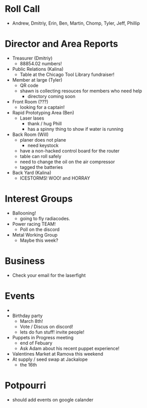 # Roll Call

- Andrew, Dmitriy, Erin, Ben, Martin, Chomp, Tyler, Jeff, Phillip
# Director and Area Reports

- Treasurer (Dmitriy)
  - 88854.02 numbers!
- Public Relations (Kalina)
  - Table at the Chicago Tool Library fundraiser!
- Member at large (Tyler)
  - QR code
  - shawn is collecting resouces for members who need help
    - directory coming soon
- Front Room (???)
  - looking for a captain!
- Rapid Prototyping Area (Ben)
  - Laser lases
    - thank / hug Phill
    - has a spinny thing to show if water is running
- Back Room (Will)
  - planer does not plane
    - need keystock
  - have a non-hacked control board for the router
  - table can roll safely
  - need to change the oil on the air compressor
  - tagged the batteries
- Back Yard (Kalina)
  - ICESTORMS! WOO! and HORRAY
# Interest Groups
- Ballooning!
  - going to fly radiacodes.
- Power racing TEAM!
  - Poll on the discord
- Metal Working Group
  - Maybe this week?
# Business
  - Check your email for the laserfight
# Events
  - 
  - Birthday party
    - March 8th!
    - Vote / Discus on discord!
    - lets do fun stuff! invite people!
- Puppets in Progress meeting
  - end of Febuary
  - Ask Adam about his recent puppet experience!
- Valentines Market at Ramova this weekend
- At supply / seed swap at Jackalope
  - the 16th
# Potpourri 
- should add events on google calander
